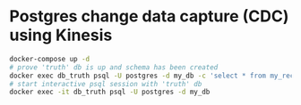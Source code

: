 # Postgres change data capture (CDC) using Kinesis

```sh
docker-compose up -d
# prove 'truth' db is up and schema has been created
docker exec db_truth psql -U postgres -d my_db -c 'select * from my_records;'
# start interactive psql session with 'truth' db
docker exec -it db_truth psql -U postgres -d my_db
```
